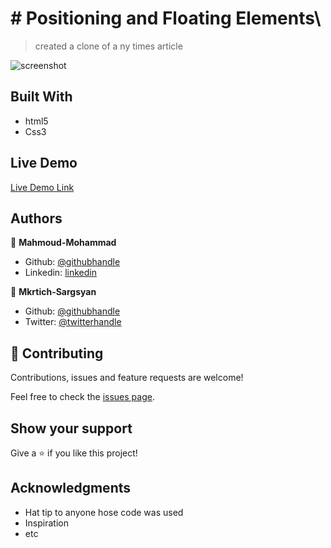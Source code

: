 # # Positioning and Floating Elements\

> created a clone of a ny times article

![screenshot](/assets/img/pagescreenshot.png)

## Built With

- html5
- Css3

## Live Demo
[Live Demo Link](https://rawcdn.githack.com/MkrtichSargsyan/microverse-ny-times-clone/ccb33f62add2d031236ad33d5d116cfc7a5798bf/index.html) 

## Authors

👤 **Mahmoud-Mohammad**

- Github: [@githubhandle](https://github.com/mahmoud717)
- Linkedin: [linkedin](linkedin.com/in/mahmoud-mohammad-9970b3196)

👤 **Mkrtich-Sargsyan**

- Github: [@githubhandle](https://github.com/????????)
- Twitter: [@twitterhandle](https://twitter.com/?????????)

## 🤝 Contributing

Contributions, issues and feature requests are welcome!

Feel free to check the [issues page](issues/).

## Show your support

Give a ⭐️ if you like this project!

## Acknowledgments

- Hat tip to anyone hose code was used
- Inspiration
- etc
